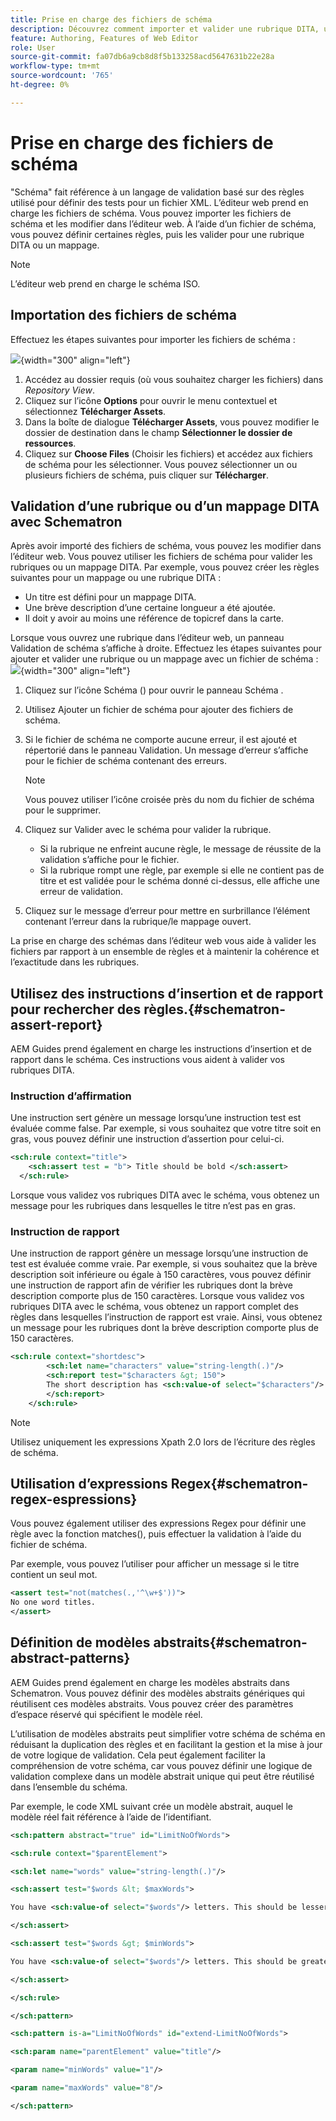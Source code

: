 ```yaml
---
title: Prise en charge des fichiers de schéma
description: Découvrez comment importer et valider une rubrique DITA, utiliser l’insertion d’instructions de rapport pour rechercher des règles, utiliser des expressions regex et définir des modèles abstraits dans les fichiers de schéma d’AEM Guides.
feature: Authoring, Features of Web Editor
role: User
source-git-commit: fa07db6a9cb8d8f5b133258acd5647631b22e28a
workflow-type: tm+mt
source-wordcount: '765'
ht-degree: 0%

---
```


# Prise en charge des fichiers de schéma

&quot;Schéma&quot; fait référence à un langage de validation basé sur des règles utilisé pour définir des tests pour un fichier XML. L’éditeur web prend en charge les fichiers de schéma. Vous pouvez importer les fichiers de schéma et les modifier dans l’éditeur web. À l’aide d’un fichier de schéma, vous pouvez définir certaines règles, puis les valider pour une rubrique DITA ou un mappage.

>[!NOTE]
>
> L’éditeur web prend en charge le schéma ISO.


## Importation des fichiers de schéma

Effectuez les étapes suivantes pour importer les fichiers de schéma :

![](images/scematron-panel-add.png){width="300" align="left"}

1. Accédez au dossier requis (où vous souhaitez charger les fichiers) dans *Repository View*.
1. Cliquez sur l’icône **Options** pour ouvrir le menu contextuel et sélectionnez **Télécharger Assets**.
1. Dans la boîte de dialogue **Télécharger Assets**, vous pouvez modifier le dossier de destination dans le champ **Sélectionner le dossier de ressources**.
1. Cliquez sur **Choose Files** (Choisir les fichiers) et accédez aux fichiers de schéma pour les sélectionner. Vous pouvez sélectionner un ou plusieurs fichiers de schéma, puis cliquer sur **Télécharger**.

## Validation d’une rubrique ou d’un mappage DITA avec Schematron

Après avoir importé des fichiers de schéma, vous pouvez les modifier dans l’éditeur web. Vous pouvez utiliser les fichiers de schéma pour valider les rubriques ou un mappage DITA. Par exemple, vous pouvez créer les règles suivantes pour un mappage ou une rubrique DITA :

* Un titre est défini pour un mappage DITA.
* Une brève description d’une certaine longueur a été ajoutée.
* Il doit y avoir au moins une référence de topicref dans la carte.

Lorsque vous ouvrez une rubrique dans l’éditeur web, un panneau Validation de schéma s’affiche à droite. Effectuez les étapes suivantes pour ajouter et valider une rubrique ou un mappage avec un fichier de schéma :
![](images/schematron-validate.png){width="300" align="left"}

1. Cliquez sur l’icône Schéma () pour ouvrir le panneau Schéma .
1. Utilisez Ajouter un fichier de schéma pour ajouter des fichiers de schéma.
1. Si le fichier de schéma ne comporte aucune erreur, il est ajouté et répertorié dans le panneau Validation. Un message d’erreur s’affiche pour le fichier de schéma contenant des erreurs.
   >[!NOTE]
   >
   >Vous pouvez utiliser l’icône croisée près du nom du fichier de schéma pour le supprimer.
1. Cliquez sur Valider avec le schéma pour valider la rubrique.

   * Si la rubrique ne enfreint aucune règle, le message de réussite de la validation s’affiche pour le fichier.
   * Si la rubrique rompt une règle, par exemple si elle ne contient pas de titre et est validée pour le schéma donné ci-dessus, elle affiche une erreur de validation.

1. Cliquez sur le message d’erreur pour mettre en surbrillance l’élément contenant l’erreur dans la rubrique/le mappage ouvert.

La prise en charge des schémas dans l’éditeur web vous aide à valider les fichiers par rapport à un ensemble de règles et à maintenir la cohérence et l’exactitude dans les rubriques.

## Utilisez des instructions d’insertion et de rapport pour rechercher des règles.{#schematron-assert-report}

AEM Guides prend également en charge les instructions d’insertion et de rapport dans le schéma. Ces instructions vous aident à valider vos rubriques DITA.

### Instruction d’affirmation

Une instruction sert génère un message lorsqu’une instruction test est évaluée comme false. Par exemple, si vous souhaitez que votre titre soit en gras, vous pouvez définir une instruction d’assertion pour celui-ci.

```XML
<sch:rule context="title"> 
    <sch:assert test = "b"> Title should be bold </sch:assert>
  </sch:rule>
```

Lorsque vous validez vos rubriques DITA avec le schéma, vous obtenez un message pour les rubriques dans lesquelles le titre n’est pas en gras.

### Instruction de rapport

Une instruction de rapport génère un message lorsqu’une instruction de test est évaluée comme vraie. Par exemple, si vous souhaitez que la brève description soit inférieure ou égale à 150 caractères, vous pouvez définir une instruction de rapport afin de vérifier les rubriques dont la brève description comporte plus de 150 caractères.
Lorsque vous validez vos rubriques DITA avec le schéma, vous obtenez un rapport complet des règles dans lesquelles l’instruction de rapport est vraie. Ainsi, vous obtenez un message pour les rubriques dont la brève description comporte plus de 150 caractères.


```XML
<sch:rule context="shortdesc"> 
        <sch:let name="characters" value="string-length(.)"/> 
        <sch:report test="$characters &gt; 150">  
        The short description has <sch:value-of select="$characters"/> characters. It should contain more than 150 characters.      
        </sch:report>   
    </sch:rule> 
```

>[!NOTE]
>
> Utilisez uniquement les expressions Xpath 2.0 lors de l’écriture des règles de schéma.

## Utilisation d’expressions Regex{#schematron-regex-espressions}

Vous pouvez également utiliser des expressions Regex pour définir une règle avec la fonction matches(), puis effectuer la validation à l’aide du fichier de schéma.

Par exemple, vous pouvez l’utiliser pour afficher un message si le titre contient un seul mot.

```XML
<assert test="not(matches(.,'^\w+$'))"> 
No one word titles.
</assert>  
```


## Définition de modèles abstraits{#schematron-abstract-patterns}

AEM Guides prend également en charge les modèles abstraits dans Schematron. Vous pouvez définir des modèles abstraits génériques qui réutilisent ces modèles abstraits.  Vous pouvez créer des paramètres d’espace réservé qui spécifient le modèle réel.


L’utilisation de modèles abstraits peut simplifier votre schéma de schéma en réduisant la duplication des règles et en facilitant la gestion et la mise à jour de votre logique de validation. Cela peut également faciliter la compréhension de votre schéma, car vous pouvez définir une logique de validation complexe dans un modèle abstrait unique qui peut être réutilisé dans l’ensemble du schéma.


Par exemple, le code XML suivant crée un modèle abstrait, auquel le modèle réel fait référence à l’aide de l’identifiant.

```XML
<sch:pattern abstract="true" id="LimitNoOfWords"> 

<sch:rule context="$parentElement"> 

<sch:let name="words" value="string-length(.)"/> 

<sch:assert test="$words &lt; $maxWords"> 

You have <sch:value-of select="$words"/> letters. This should be lesser than <sch:value-of select="$maxWords"/>. 

</sch:assert>  

<sch:assert test="$words &gt; $minWords"> 

You have <sch:value-of select="$words"/> letters. This should be greater than <sch:value-of select="$minWords"/>. 

</sch:assert>  

</sch:rule> 

</sch:pattern> 

<sch:pattern is-a="LimitNoOfWords" id="extend-LimitNoOfWords"> 

<sch:param name="parentElement" value="title"/> 

<param name="minWords" value="1"/> 

<param name="maxWords" value="8"/> 

</sch:pattern> 
```
